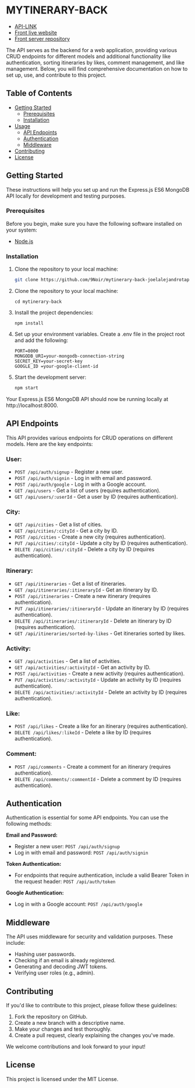 # MYTINERARY-BACK
-   [API-LINK](https://mytinerary-back-mern.vercel.app/api)
-   [Front live website](https://mytinerary-mern.vercel.app/home)
-   [Front server repository](https://github.com/9Noir/mytinerary-joelalejandrotapiaperez)


The API serves as the backend for a web application, providing various CRUD endpoints for different models and additional functionality like authentication, sorting itineraries by likes, comment management, and like management. Below, you will find comprehensive documentation on how to set up, use, and contribute to this project.

## Table of Contents

-   [Getting Started](#getting-started)
    -   [Prerequisites](#prerequisites)
    -   [Installation](#installation)
-   [Usage](#usage)
    -   [API Endpoints](#api-endpoints)
    -   [Authentication](#authentication)
    -   [Middleware](#middleware)
-   [Contributing](#contributing)
-   [License](#license)

## Getting Started

These instructions will help you set up and run the Express.js ES6 MongoDB API locally for development and testing purposes.

### Prerequisites

Before you begin, make sure you have the following software installed on your system:

-   [Node.js](https://nodejs.org/)

### Installation

1.  Clone the repository to your local machine:

    ```bash
    git clone https://github.com/9Noir/mytinerary-back-joelalejandrotapiaperez.git
    ```

2.  Clone the repository to your local machine:

    ```
    cd mytinerary-back
    ```

3.  Install the project dependencies:

    ```
    npm install
    ```

4.  Set up your environment variables. Create a .env file in the project root and add the following:

    ```env
    PORT=8000
    MONGODB_URI=your-mongodb-connection-string
    SECRET_KEY=your-secret-key
    GOOGLE_ID =your-google-client-id
    ```

5.  Start the development server:
    ```bash
    npm start
    ```

Your Express.js ES6 MongoDB API should now be running locally at http://localhost:8000.

## API Endpoints

This API provides various endpoints for CRUD operations on different models. Here are the key endpoints:

### User:

-   `POST /api/auth/signup` - Register a new user.
-   `POST /api/auth/signin` - Log in with email and password.
-   `POST /api/auth/google` - Log in with a Google account.
-   `GET /api/users` - Get a list of users (requires authentication).
-   `GET /api/users/:userId` - Get a user by ID (requires authentication).

### City:

-   `GET /api/cities` - Get a list of cities.
-   `GET /api/cities/:cityId` - Get a city by ID.
-   `POST /api/cities` - Create a new city (requires authentication).
-   `PUT /api/cities/:cityId` - Update a city by ID (requires authentication).
-   `DELETE /api/cities/:cityId` - Delete a city by ID (requires authentication).

### Itinerary:

-   `GET /api/itineraries` - Get a list of itineraries.
-   `GET /api/itineraries/:itineraryId` - Get an itinerary by ID.
-   `POST /api/itineraries` - Create a new itinerary (requires authentication).
-   `PUT /api/itineraries/:itineraryId` - Update an itinerary by ID (requires authentication).
-   `DELETE /api/itineraries/:itineraryId` - Delete an itinerary by ID (requires authentication).
-   `GET /api/itineraries/sorted-by-likes` - Get itineraries sorted by likes.

### Activity:

-   `GET /api/activities` - Get a list of activities.
-   `GET /api/activities/:activityId` - Get an activity by ID.
-   `POST /api/activities` - Create a new activity (requires authentication).
-   `PUT /api/activities/:activityId` - Update an activity by ID (requires authentication).
-   `DELETE /api/activities/:activityId` - Delete an activity by ID (requires authentication).

### Like:

-   `POST /api/likes` - Create a like for an itinerary (requires authentication).
-   `DELETE /api/likes/:likeId` - Delete a like by ID (requires authentication).

### Comment:

-   `POST /api/comments` - Create a comment for an itinerary (requires authentication).
-   `DELETE /api/comments/:commentId` - Delete a comment by ID (requires authentication).

## Authentication

Authentication is essential for some API endpoints. You can use the following methods:

**Email and Password:**

-   Register a new user: `POST /api/auth/signup`
-   Log in with email and password: `POST /api/auth/signin`

**Token Authentication:**

-   For endpoints that require authentication, include a valid Bearer Token in the request header: `POST /api/auth/token`

**Google Authentication:**

-   Log in with a Google account: `POST /api/auth/google`

## Middleware

The API uses middleware for security and validation purposes. These include:

-   Hashing user passwords.
-   Checking if an email is already registered.
-   Generating and decoding JWT tokens.
-   Verifying user roles (e.g., admin).

## Contributing

If you'd like to contribute to this project, please follow these guidelines:

1. Fork the repository on GitHub.
2. Create a new branch with a descriptive name.
3. Make your changes and test thoroughly.
4. Create a pull request, clearly explaining the changes you've made.

We welcome contributions and look forward to your input!

## License

This project is licensed under the MIT License.
